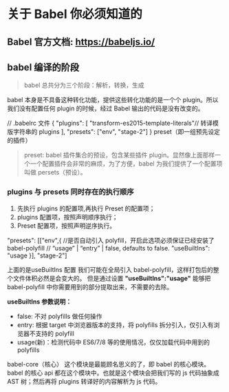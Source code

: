 # 关于 Babel 你必须知道的

## Babel 官方文档: https://babeljs.io/

## babel 编译的阶段

>babel 总共分为三个阶段：解析，转换，生成

babel 本身是不具备这种转化功能，提供这些转化功能的是一个个 plugin。所以我们没有配置任何 plugin 的时候，经过 Babel 输出的代码是没有改变的。

// .babelrc 文件
{
    "plugins": [
        "transform-es2015-template-literals"// 转译模版字符串的 plugins
    ],
    "presets": ["env", "stage-2"]
}
preset（即一组预先设定的插件）
>preset: babel 插件集合的预设，包含某些插件 plugin。显然像上面那样一个一个配置插件会非常的麻烦，为了方便，babel 为我们提供了一个配置项叫做 persets（预设）。

### plugins 与 presets 同时存在的执行顺序

1. 先执行 plugins 的配置项,再执行 Preset 的配置项；
2. plugins 配置项，按照声明顺序执行；
3. Preset 配置项，按照声明逆序执行。

"presets": [["env",{
    //是否自动引入 polyfill，开启此选项必须保证已经安装了 babel-polyfill
    // “usage” | “entry” | false, defaults to false.
        "useBuiltIns": "usage
    }], "stage-2"]

上面的是useBuiltIns 配置
我们可能在全局引入 babel-polyfill，这样打包后的整个文件体积必然是会变大的。
但是通过设置 **"useBuiltIns":"usage"** 能够把 babel-polyfill 中你需要用到的部分提取出来，不需要的去除。

**useBuiltIns 参数说明：**

* false: 不对 polyfills 做任何操作
* entry: 根据 target 中浏览器版本的支持，将 polyfills 拆分引入，仅引入有浏览器不支持的 polyfill
* usage(新)：检测代码中 ES6/7/8 等的使用情况，仅仅加载代码中用到的 polyfills

<!-- ![avatar](./1-1.tiff) -->

babel-core（核心）
这个模块是最能顾名思义的了，即 babel 的核心模块。babel 的核心 api 都在这个模块中。也就是这个模块会把我们写的 js 代码抽象成 AST 树；然后再将 plugins 转译好的内容解析为 js 代码。

